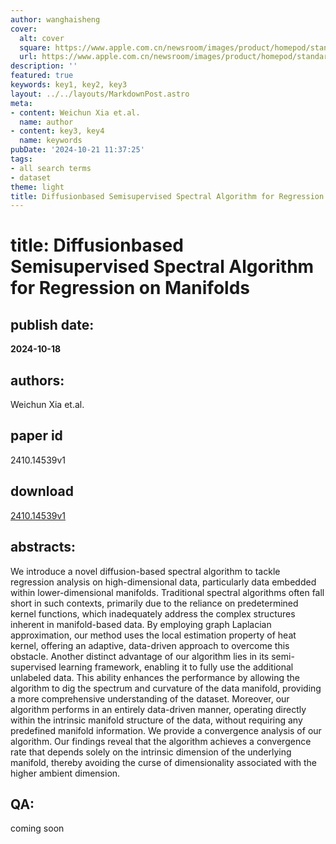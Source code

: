 ```yaml
---
author: wanghaisheng
cover:
  alt: cover
  square: https://www.apple.com.cn/newsroom/images/product/homepod/standard/Apple-HomePod-hero-230118_big.jpg.large_2x.jpg
  url: https://www.apple.com.cn/newsroom/images/product/homepod/standard/Apple-HomePod-hero-230118_big.jpg.large_2x.jpg
description: ''
featured: true
keywords: key1, key2, key3
layout: ../../layouts/MarkdownPost.astro
meta:
- content: Weichun Xia et.al.
  name: author
- content: key3, key4
  name: keywords
pubDate: '2024-10-21 11:37:25'
tags:
- all search terms
- dataset
theme: light
title: Diffusionbased Semisupervised Spectral Algorithm for Regression on Manifolds
---
```


# title: Diffusionbased Semisupervised Spectral Algorithm for Regression on Manifolds 
## publish date: 
**2024-10-18** 
## authors: 
  Weichun Xia et.al. 
## paper id
2410.14539v1
## download
[2410.14539v1](http://arxiv.org/abs/2410.14539v1)
## abstracts:
We introduce a novel diffusion-based spectral algorithm to tackle regression analysis on high-dimensional data, particularly data embedded within lower-dimensional manifolds. Traditional spectral algorithms often fall short in such contexts, primarily due to the reliance on predetermined kernel functions, which inadequately address the complex structures inherent in manifold-based data. By employing graph Laplacian approximation, our method uses the local estimation property of heat kernel, offering an adaptive, data-driven approach to overcome this obstacle. Another distinct advantage of our algorithm lies in its semi-supervised learning framework, enabling it to fully use the additional unlabeled data. This ability enhances the performance by allowing the algorithm to dig the spectrum and curvature of the data manifold, providing a more comprehensive understanding of the dataset. Moreover, our algorithm performs in an entirely data-driven manner, operating directly within the intrinsic manifold structure of the data, without requiring any predefined manifold information. We provide a convergence analysis of our algorithm. Our findings reveal that the algorithm achieves a convergence rate that depends solely on the intrinsic dimension of the underlying manifold, thereby avoiding the curse of dimensionality associated with the higher ambient dimension.
## QA:
coming soon

